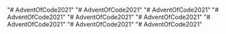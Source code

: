 "# AdventOfCode2021" "# AdventOfCode2021" 
"# AdventOfCode2021" 
"# AdventOfCode2021" 
"# AdventOfCode2021" 
"# AdventOfCode2021" 
"# AdventOfCode2021" 
"# AdventOfCode2021" 
"# AdventOfCode2021" 
